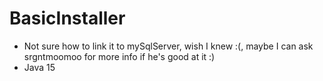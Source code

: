 # BasicInstaller
- Not sure how to link it to mySqlServer, wish I knew :(, maybe I can ask srgntmoomoo for more info if he's good at it :)
- Java 15